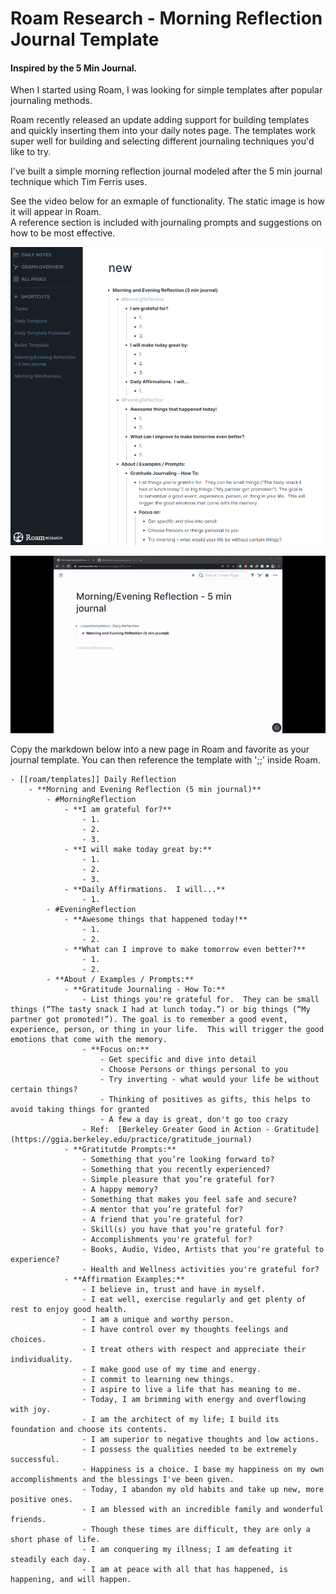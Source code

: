# Roam Research - Morning Reflection Journal Template


#### Inspired by the 5 Min Journal.

When I started using Roam, I was looking for simple templates after popular journaling methods.

Roam recently released an update adding support for building templates and quickly inserting them into your daily notes page.
The templates work super well for building and selecting different journaling techniques you'd like to try.

I've built a simple morning reflection journal modeled after the 5 min journal technique which Tim Ferris uses.

See the video below for an exmaple of functionality.  The static image is how it will appear in Roam.  
A reference section is included with journaling prompts and suggestions on how to be most effective.

![template in roam](https://github.com/sdux/roam_journal_template/blob/main/roam__journal_template.png)

![template functionality example](https://github.com/sdux/roam_journal_template/blob/main/roam_morning_reflection_journal_template.gif)

Copy the markdown below into a new page in Roam and favorite as your journal template.  You can then reference the template with ';;' inside Roam.

```
- [[roam/templates]] Daily Reflection
    - **Morning and Evening Reflection (5 min journal)**
        - #MorningReflection
            - **I am grateful for?**
                - 1.
                - 2.
                - 3.
            - **I will make today great by:**
                - 1.
                - 2.
                - 3.
            - **Daily Affirmations.  I will...**
                - 1.
        - #EveningReflection
            - **Awesome things that happened today!**
                - 1.
                - 2.
            - **What can I improve to make tomorrow even better?**
                - 1. 
                - 2.
        - **About / Examples / Prompts:**
            - **Gratitude Journaling - How To:**
                - List things you're grateful for.  They can be small things (“The tasty snack I had at lunch today.”) or big things (“My partner got promoted!”). The goal is to remember a good event, experience, person, or thing in your life.  This will trigger the good emotions that come with the memory.
                - **Focus on:**
                    - Get specific and dive into detail
                    - Choose Persons or things personal to you
                    - Try inverting - what would your life be without certain things?
                    - Thinking of positives as gifts, this helps to avoid taking things for granted
                    - A few a day is great, don't go too crazy
                - Ref:  [Berkeley Greater Good in Action - Gratitude](https://ggia.berkeley.edu/practice/gratitude_journal)
            - **Gratitutde Prompts:**
                - Something that you’re looking forward to?
                - Something that you recently experienced?
                - Simple pleasure that you’re grateful for?
                - A happy memory?
                - Something that makes you feel safe and secure?
                - A mentor that you’re grateful for?
                - A friend that you’re grateful for?
                - Skill(s) you have that you’re grateful for?
                - Accomplishments you're grateful for?
                - Books, Audio, Video, Artists that you're grateful to experience?
                - Health and Wellness activities you're grateful for?
            - **Affirmation Examples:**
                - I believe in, trust and have in myself.
                - I eat well, exercise regularly and get plenty of rest to enjoy good health.
                - I am a unique and worthy person.
                - I have control over my thoughts feelings and choices.
                - I treat others with respect and appreciate their individuality.
                - I make good use of my time and energy.
                - I commit to learning new things.
                - I aspire to live a life that has meaning to me.
                - Today, I am brimming with energy and overflowing with joy.
                - I am the architect of my life; I build its foundation and choose its contents.
                - I am superior to negative thoughts and low actions.
                - I possess the qualities needed to be extremely successful.
                - Happiness is a choice. I base my happiness on my own accomplishments and the blessings I've been given.
                - Today, I abandon my old habits and take up new, more positive ones.
                - I am blessed with an incredible family and wonderful friends.
                - Though these times are difficult, they are only a short phase of life.
                - I am conquering my illness; I am defeating it steadily each day.
                - I am at peace with all that has happened, is happening, and will happen.
```
